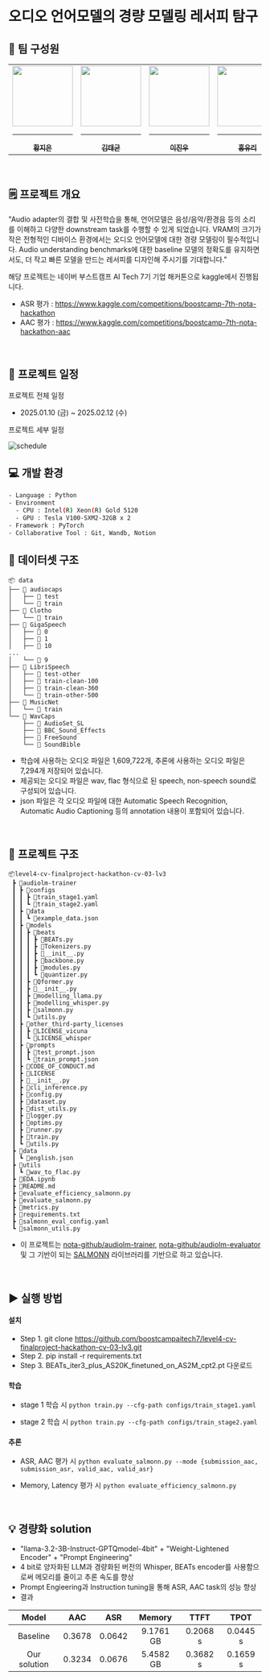 # 오디오 언어모델의 경량 모델링 레서피 탐구

## 🥇 팀 구성원

<div align="center">
<table>
  <tr>
    <td align="center">
      <a href="https://github.com/kupulau">
        <img src="https://github.com/user-attachments/assets/d78bb2d1-6469-43e4-9665-eca058f1a2e5" width="120px" height="120px" alt=""/>
        <hr />
        <sub><b>황지은</b></sub><br />
      </a>
    </td>
    <td align="center">
      <a href="https://github.com/asotea">
        <img src="https://github.com/user-attachments/assets/a15d120c-f086-4f3c-8902-25dd260675ba" width="120px" height="120px" alt=""/>
        <hr />
        <sub><b>김태균</b></sub><br />
      </a>
    </td>
    <td align="center">
      <a href="https://github.com/mujjinungae">
        <img src="https://github.com/user-attachments/assets/9098f35a-2002-4f6c-ba66-e3a94310a9f5" width="120px" height="120px" alt=""/>
        <hr />
        <sub><b>이진우</b></sub><br />
      </a>
    </td>
    <td align="center">
      <a href="https://github.com/glasshong">
        <img src="https://github.com/user-attachments/assets/5474a1fb-63ca-465e-b85e-0689beb35d87" width="120px" height="120px" alt=""/>
        <hr />
        <sub><b>홍유리</b></sub><br />
      </a>
    </td>
    <td align="center">
      <a href="https://github.com/EuiInSeong">
        <img src="https://github.com/user-attachments/assets/6e33239b-6101-4d5d-807a-2a01a7f39cc7" width="120px" height="120px" alt=""/>
        <hr />
        <sub><b>성의인</b></sub><br />
      </a>
    </td>
    <td align="center">
      <a href="https://github.com/jinbong-yeom">
        <img src="https://github.com/user-attachments/assets/73fd05b7-0884-46c8-8b4a-fb787626138c" width="120px" height="120px" alt=""/>
        <hr />
        <sub><b>염진봉</b></sub><br />
      </a>
    </td>
  </tr>
</table>
</div>

<br />

## 🗒️ 프로젝트 개요

"Audio adapter의 결합 및 사전학습을 통해, 언어모델은 음성/음악/환경음 등의 소리를 이해하고 다양한 downstream task를 수행할 수 있게 되었습니다. VRAM의 크기가 작은 전형적인 디바이스 환경에서는 오디오 언어모델에 대한 경량 모델링이 필수적입니다. Audio understanding benchmarks에 대한 baseline 모델의 정확도를 유지하면서도, 더 작고 빠른 모델을 만드는 레서피를 디자인해 주시기를 기대합니다."

해당 프로젝트는 네이버 부스트캠프 AI Tech 7기 기업 해커톤으로 kaggle에서 진행됩니다.

- ASR 평가 : https://www.kaggle.com/competitions/boostcamp-7th-nota-hackathon
- AAC 평가 : https://www.kaggle.com/competitions/boostcamp-7th-nota-hackathon-aac

<br />

## 📅 프로젝트 일정

프로젝트 전체 일정

- 2025.01.10 (금) ~ 2025.02.12 (수)

프로젝트 세부 일정

![schedule](https://github.com/user-attachments/assets/f02d1aa3-4c84-48e2-bb59-35f82823366e)

## 💻 개발 환경

```bash
- Language : Python
- Environment
  - CPU : Intel(R) Xeon(R) Gold 5120
  - GPU : Tesla V100-SXM2-32GB x 2
- Framework : PyTorch
- Collaborative Tool : Git, Wandb, Notion
```

## 📁 데이터셋 구조

```
📦 data
├── 📂 audiocaps
│   ├── 📂 test
│   └── 📂 train
├── 📂 Clotho
│   └── 📂 train
├── 📂 GigaSpeech
│   ├── 📂 0
│   ├── 📂 1
│   ├── 📂 10
...
│   └── 📂 9
├── 📂 LibriSpeech
│   ├── 📂 test-other
│   ├── 📂 train-clean-100
│   ├── 📂 train-clean-360
│   └── 📂 train-other-500
├── 📂 MusicNet
│   └── 📂 train
└── 📂 WavCaps
    ├── 📂 AudioSet_SL
    ├── 📂 BBC_Sound_Effects
    ├── 📂 FreeSound
    └── 📂 SoundBible
```

- 학습에 사용하는 오디오 파일은 1,609,722개, 추론에 사용하는 오디오 파일은 7,294개 저장되어 있습니다. 
- 제공되는 오디오 파일은 wav, flac 형식으로 된 speech, non-speech sound로 구성되어 있습니다.
- json 파일은 각 오디오 파일에 대한 Automatic Speech Recognition, Automatic Audio Captioning 등의 annotation 내용이 포함되어 있습니다.

<br />

## 📁 프로젝트 구조 

```
📦level4-cv-finalproject-hackathon-cv-03-lv3
 ┣ 📂audiolm-trainer
 ┃ ┣ 📂configs
 ┃ ┃ ┣ 📜train_stage1.yaml
 ┃ ┃ ┗ 📜train_stage2.yaml
 ┃ ┣ 📂data
 ┃ ┃ ┗ 📜example_data.json
 ┃ ┣ 📂models
 ┃ ┃ ┣ 📂beats
 ┃ ┃ ┃ ┣ 📜BEATs.py
 ┃ ┃ ┃ ┣ 📜Tokenizers.py
 ┃ ┃ ┃ ┣ 📜__init__.py
 ┃ ┃ ┃ ┣ 📜backbone.py
 ┃ ┃ ┃ ┣ 📜modules.py
 ┃ ┃ ┃ ┗ 📜quantizer.py
 ┃ ┃ ┣ 📜Qformer.py
 ┃ ┃ ┣ 📜__init__.py
 ┃ ┃ ┣ 📜modelling_llama.py
 ┃ ┃ ┣ 📜modelling_whisper.py
 ┃ ┃ ┣ 📜salmonn.py
 ┃ ┃ ┗ 📜utils.py
 ┃ ┣ 📂other_third-party_licenses
 ┃ ┃ ┣ 📜LICENSE_vicuna
 ┃ ┃ ┗ 📜LICENSE_whisper
 ┃ ┣ 📂prompts
 ┃ ┃ ┣ 📜test_prompt.json
 ┃ ┃ ┗ 📜train_prompt.json
 ┃ ┣ 📜CODE_OF_CONDUCT.md
 ┃ ┣ 📜LICENSE
 ┃ ┣ 📜__init__.py
 ┃ ┣ 📜cli_inference.py
 ┃ ┣ 📜config.py
 ┃ ┣ 📜dataset.py
 ┃ ┣ 📜dist_utils.py
 ┃ ┣ 📜logger.py
 ┃ ┣ 📜optims.py
 ┃ ┣ 📜runner.py
 ┃ ┣ 📜train.py
 ┃ ┗ 📜utils.py
 ┣ 📂data
 ┃ ┗ 📜english.json
 ┣ 📂utils
 ┃ ┗ 📜wav_to_flac.py
 ┣ 📜EDA.ipynb
 ┣ 📜README.md
 ┣ 📜evaluate_efficiency_salmonn.py
 ┣ 📜evaluate_salmonn.py
 ┣ 📜metrics.py
 ┣ 📜requirements.txt
 ┣ 📜salmonn_eval_config.yaml
 ┗ 📜salmonn_utils.py
```

- 이 프로젝트는 [nota-github/audiolm-trainer](https://github.com/nota-github/audiolm-trainer), [nota-github/audiolm-evaluator](https://github.com/nota-github/audiolm-evaluator/tree/v1.1) 및 그 기반이 되는 [SALMONN](https://github.com/bytedance/SALMONN) 라이브러리를 기반으로 하고 있습니다. 

<br />

## ▶️ 실행 방법

#### 설치

- Step 1. git clone https://github.com/boostcampaitech7/level4-cv-finalproject-hackathon-cv-03-lv3.git
- Step 2. pip install -r requirements.txt
- Step 3. BEATs_iter3_plus_AS20K_finetuned_on_AS2M_cpt2.pt 다운로드

#### 학습

- stage 1 학습 시
`python train.py --cfg-path configs/train_stage1.yaml`

- stage 2 학습 시
`python train.py --cfg-path configs/train_stage2.yaml`

#### 추론

- ASR, AAC 평가 시
`python evaluate_salmonn.py --mode {submission_aac, submission_asr, valid_aac, valid_asr}`

- Memory, Latency 평가 시
`python evaluate_efficiency_salmonn.py`

<br />

## 💡 경량화 solution

- "llama-3.2-3B-Instruct-GPTQmodel-4bit" + "Weight-Lightened Encoder" + "Prompt Engineering"
- 4 bit로 양자화된 LLM과 경량화된 버전의 Whisper, BEATs encoder를 사용함으로써 메모리를 줄이고 추론 속도를 향상
- Prompt Engieering과 Instruction tuning을 통해 ASR, AAC task의 성능 향상
- 결과

|Model|AAC|ASR|Memory|TTFT|TPOT|
|:---------:|:---------:|:---------:|:---------:|:---------:|:---------:|
|Baseline|0.3678|0.0642|9.1761 GB|0.2068 s|0.0445 s|
|Our solution|0.3234|0.0676|5.4582 GB|0.3682 s|0.1659 s|

<br />
